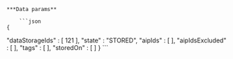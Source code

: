     ***Data params**

        ```json
    {
  "dataStorageIds" : [ 121 ],
  "state" : "STORED",
  "aipIds" : [ ],
  "aipIdsExcluded" : [ ],
  "tags" : [ ],
  "storedOn" : [ ]
}
        ```
